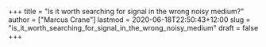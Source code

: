 +++
title = "Is it worth searching for signal in the wrong noisy medium?"
author = ["Marcus Crane"]
lastmod = 2020-06-18T22:50:43+12:00
slug = "is_it_worth_searching_for_signal_in_the_wrong_noisy_medium"
draft = false
+++
